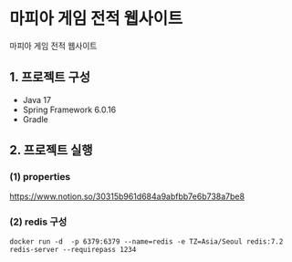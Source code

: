 # 마피아 게임 전적 웹사이트

마피아 게임 전적 웹사이트

## 1. 프로젝트 구성

- Java 17
- Spring Framework 6.0.16
- Gradle

## 2. 프로젝트 실행
### (1) properties
https://www.notion.so/30315b961d684a9abfbb7e6b738a7be8
### (2) redis 구성
```shell
docker run -d  -p 6379:6379 --name=redis -e TZ=Asia/Seoul redis:7.2 redis-server --requirepass 1234
```